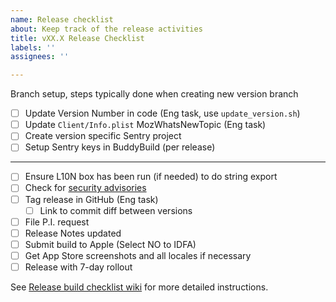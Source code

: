 ```yaml
---
name: Release checklist
about: Keep track of the release activities
title: vXX.X Release Checklist
labels: ''
assignees: ''

---
```

Branch setup, steps typically done when creating new version branch
- [ ] Update Version Number in code (Eng task, use `update_version.sh`)
- [ ] Update `Client/Info.plist` MozWhatsNewTopic (Eng task)
- [ ] Create version specific Sentry project
- [ ] Setup Sentry keys in BuddyBuild (per release)
---
- [ ] Ensure L10N box has been run (if needed) to do string export
- [ ] Check for [security advisories](https://github.com/mozilla-mobile/firefox-ios/wiki/Release-Build-Checklist/#security-advisories) 
- [ ] Tag release in GitHub (Eng task)
    - [ ] Link to commit diff between versions
- [ ] File P.I. request
- [ ] Release Notes updated
- [ ] Submit build to Apple (Select NO to IDFA)
- [ ] Get App Store screenshots and all locales if necessary
- [ ] Release with 7-day rollout 

See [Release build checklist wiki](https://github.com/mozilla-mobile/firefox-ios/wiki/Release-Build-Checklist) for more detailed instructions.
